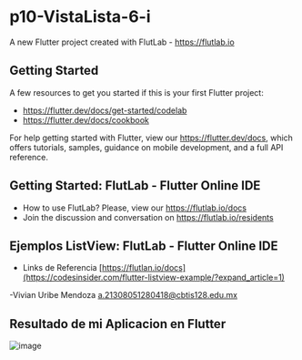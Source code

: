 # p10-VistaLista-6-i

A new Flutter project created with FlutLab - https://flutlab.io

## Getting Started

A few resources to get you started if this is your first Flutter project:

- https://flutter.dev/docs/get-started/codelab
- https://flutter.dev/docs/cookbook

For help getting started with Flutter, view our
https://flutter.dev/docs, which offers tutorials,
samples, guidance on mobile development, and a full API reference.

## Getting Started: FlutLab - Flutter Online IDE

- How to use FlutLab? Please, view our https://flutlab.io/docs
- Join the discussion and conversation on https://flutlab.io/residents

## Ejemplos ListView: FlutLab - Flutter Online IDE

- Links de Referencia [https://flutlan.io/docs](https://codesinsider.com/flutter-listview-example/?expand_article=1)

-Vivian Uribe Mendoza a.21308051280418@cbtis128.edu.mx

## Resultado de mi Aplicacion en Flutter

![image](https://github.com/UribeV128/p10-appList-6I/assets/143779478/e45d8151-15ff-4861-abe7-e5bd29a1aa1a)

